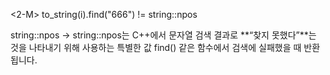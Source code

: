 <2-M>
to_string(i).find("666") != string::npos

string::npos
-> string::npos는 C++에서 문자열 검색 결과로 **“찾지 못했다”**는 것을 나타내기 위해 사용하는 특별한 값
find() 같은 함수에서 검색에 실패했을 때 반환됩니다.